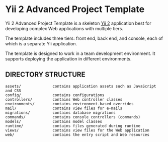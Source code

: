 Yii 2 Advanced Project Template
===============================

Yii 2 Advanced Project Template is a skeleton [Yii 2](http://www.yiiframework.com/) application best for
developing complex Web applications with multiple tiers.

The template includes three tiers: front end, back end, and console, each of which
is a separate Yii application.

The template is designed to work in a team development environment. It supports
deploying the application in different environments.


DIRECTORY STRUCTURE
-------------------

```
assets/              contains application assets such as JavaScript and CSS
config/              contains configurations
controllers/         contains Web controller classes
environments/        contains environment-based overrides
mail/                contains view files for e-mails
migrations/          contains database migrations
commands/            contains console controllers (commands)
models/              contains model classes
runtime/             contains files generated during runtime
views/               contains view files for the Web application
web/                 contains the entry script and Web resources
```
